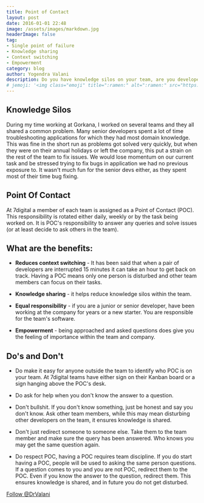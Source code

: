 ```yaml
---
title: Point of Contact
layout: post
date: 2016-01-01 22:48
image: /assets/images/markdown.jpg
headerImage: false
tag:
- Single point of failure
- Knowledge sharing
- Context switching
- Empowerment
category: blog
author: Yogendra Valani
description: Do you have knowledge silos on your team, are you developers interrupted from their work... find out why assigning a POC may help you.
# jemoji: '<img class="emoji" title=":ramen:" alt=":ramen:" src="https://assets.github.com/images/icons/emoji/unicode/1f35c.png" height="20" width="20" align="absmiddle">'
---
```


## Knowledge Silos
During my time working at Gorkana, I worked on several teams and they all shared a common problem. Many senior developers spent a lot of time
troubleshooting applications for which they had most domain knowledge. This was fine in the short run as problems got solved very quickly,
but when they were on their annual holidays or left the company, this put a strain on the rest of the team to fix issues. We would lose momentum
on our current task and be stressed trying to fix bugs in application we had no previous exposure to. It wasn't much fun for the senior devs either, as they spent most of their time bug fixing.

## Point Of Contact
At 7digital a member of each team is assigned as a Point of Contact (POC). This responsibility is rotated either daily, weekly or by the task being worked on. It is POC's responsibility to answer any queries and solve issues (or at least decide to ask others in the team).

## What are the benefits:

+ __Reduces context switching__ - It has been said that when a pair of developers are interrupted 15 minutes it can take an hour to get back on track. Having a POC means only one person is disturbed and other team members can focus on their tasks.

+ __Knowledge sharing__ - it helps reduce knowledge silos within the team.

+ __Equal responsibility__ - if you are a junior or senior developer, have been working at the company for years or a new starter. You are responsible for the team's software.

+ __Empowerment__ - being approached and asked questions does give you the feeling of importance within the team and company.

## Do's and Don't

* Do make it easy for anyone outside the team to identify who POC is on your team. At 7digital teams have either sign on their Kanban board or a sign hanging above the POC's desk.

* Do ask for help when you don't know the answer to a question.

* Don't bullshit. If you don't know something, just be honest and say you don't know. Ask other team members, while this may mean disturbing other developers on the team, it ensures knowledge is shared.

* Don't just redirect someone to someone else. Take them to the team member and make sure the query has been answered. Who knows you may get the same question again.

* Do respect POC, having a POC requires team discipline. If you do start having a POC, people will be used to asking the same person questions. If a question comes to you and you are not POC, redirect them to the POC. Even if you know the answer to the question, redirect them. This ensures knowledge is shared, and in future you do not get disturbed.

<a href="https://twitter.com/DrValani" class="twitter-follow-button" data-show-count="false">Follow @DrValani</a>
<script>!function(d,s,id){var js,fjs=d.getElementsByTagName(s)[0],p=/^http:/.test(d.location)?'http':'https';if(!d.getElementById(id)){js=d.createElement(s);js.id=id;js.src=p+'://platform.twitter.com/widgets.js';fjs.parentNode.insertBefore(js,fjs);}}(document, 'script', 'twitter-wjs');</script>
